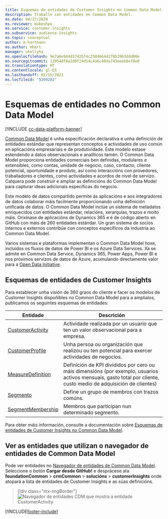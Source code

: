 ```yaml
---
title: Esquemas de entidades de Customer Insights en Common Data Model
description: Traballe con entidades en Common Data Model.
ms.date: 04/17/2020
ms.reviewer: mukeshpo
ms.service: customer-insights
ms.subservice: audience-insights
ms.topic: conceptual
author: m-hartmann
ms.author: mhart
manager: shellyha
ms.openlocfilehash: 9e7a6e944d37d25f4c25846644278b39b3ddd08e
ms.sourcegitcommit: 139548f8a2d0f24d54c4a6c404a743eeeb8ef8e0
ms.translationtype: HT
ms.contentlocale: gl-ES
ms.lasthandoff: 02/15/2021
ms.locfileid: "5269282"
---
```

# <a name="entity-schemas-in-common-data-model"></a>Esquemas de entidades no Common Data Model

[!INCLUDE [cc-data-platform-banner](../includes/cc-data-platform-banner.md)]

[Common Data Model](https://docs.microsoft.com/common-data-model/) é unha especificación declarativa e unha definición de entidades estándar que representan conceptos e actividades de uso común en aplicacións empresariais e de produtividade. Este modelo estase estendendo a datos observacionais e analíticos tamén. O Common Data Model proporciona entidades comerciais ben definidas, modulares e extensibles, como contas, unidade de negocio, caso, contacto, cliente potencial, oportunidade e produto, así como interaccións con provedores, traballadores e clientes, como actividades e acordos de nivel de servizo. Calquera pode construír e ampliar as definicións do Common Data Model para capturar ideas adicionais específicas do negocio.

Este modelo de datos compartido permite ás aplicacións e aos integradores de datos colaborar máis facilmente proporcionando unha definición unificada de datos. O Common Data Model inclúe un sistema de metadatos enriquecidos con entidades estándar, relacións, xerarquías, trazos e moito máis. Orixínase de aplicacións de Dynamics 365 e é de código aberto en GitHub con máis de 260 entidades estándar. Un gran sistema de socios internos e externos contribúe con conceptos específicos da industria ao Common Data Model.

Varios sistemas e plataformas implementan o Common Data Model hoxe, incluídos os fluxos de datos de Power BI e os Azure Data Services. Xa se admite en Common Data Service, Dynamics 365, Power Apps, Power BI e nos próximos servizos de datos de Azure, acumulando directamente valor para a [Open Data Initiative](https://www.microsoft.com/open-data-initiative).

## <a name="customer-insights-entity-schemas"></a>Esquemas de entidades de Customer Insights

Para establecer unha visión de 360 graos do cliente e facer os modelos de Customer Insights dispoñibles no Common Data Model para a amplialos, publicamos os seguintes esquemas de entidades:

| Entidade | Descrición |
|---------|---------|
|[CustomerActivity](https://docs.microsoft.com/common-data-model/schema/core/applicationcommon/foundationcommon/crmcommon/solutions/customerinsights/customeractivity) | Actividade realizada por un usuario que ten un valor observacional para a empresa. |
|[CustomerProfile](https://docs.microsoft.com/common-data-model/schema/core/applicationcommon/foundationcommon/crmcommon/solutions/customerinsights/customerprofile) | Unha persoa ou organización que realizou ou ten potencial para exercer actividades de negocios. |
|[MeasureDefinition](https://docs.microsoft.com/common-data-model/schema/core/applicationcommon/foundationcommon/crmcommon/solutions/customerinsights/measuredefinition) | Definición de KPI divididos por cero ou máis dimensións (por exemplo, usuarios activos mensuais, gasto total por cliente, custo medio de adquisición de clientes) |
|[Segmento](https://docs.microsoft.com/common-data-model/schema/core/applicationcommon/foundationcommon/crmcommon/solutions/customerinsights/segment) | Define un grupo de membros con trazos comúns. |
|[SegmentMembership](https://docs.microsoft.com/common-data-model/schema/core/applicationcommon/foundationcommon/crmcommon/solutions/customerinsights/segmentmembership) | Membros que participan nun determinado segmento. |

Para obter máis información, consulte a documentación sobre [Esquemas de entidades de Customer Insights no Common Data Model](https://docs.microsoft.com/common-data-model/schema/core/applicationcommon/foundationcommon/crmcommon/solutions/customerinsights/overview).

## <a name="view-entities-using-the-common-data-model-entity-navigator"></a>Ver as entidades que utilizan o navegador de entidades de Common Data Model

Pode ver entidades no [Navegador de entidades de Common Data Model](https://microsoft.github.io/CDM/). Seleccione o botón **Cargar desde GitHub!** e desprácese ata **foundationCommon** > **crmCommon** > **solucións** > **customerInsights** onde atopará a lista de entidades de Customer Insights e as súas definicións.
> [!div class="mx-imgBorder"]
> ![Navegador de entidades CDM que mostra a entidade CustomerActivity](media/CDM-entity-navigator.png "Navegador de entidades CDM que mostra a entidade CustomerActivity")


[!INCLUDE[footer-include](../includes/footer-banner.md)]